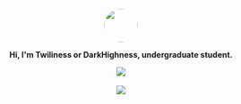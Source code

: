 <div align="center">
  <br>
  <a href="https://github.com/DarkHighness">
    <img width="60" height="60" style="border-radius: 30px" src="https://avatars1.githubusercontent.com/u/10475770?s=60&v=4"/>
  </a>
  <p style="font-weight: bold">
    Hi, I'm Twiliness or DarkHighness, undergraduate student.
  </p>
  <div>
    <a href="https://github.com/DarkHighness">
        <img src="https://github-readme-stats.vercel.app/api?username=DarkHighness&show_icons=true&icon_color=805AD5&text_color=718096&bg_color=ffffff&hide_title=true&hide_border=true"/>
  </a>
  </div>
  <br>
  <div>
    <a href="https://github.com/DarkHighness">
        <img src="https://github-readme-stats.vercel.app/api/top-langs/?username=DarkHighness">
    </a>
  </div>
</div>
